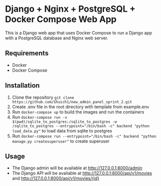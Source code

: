Django + Nginx + PostgreSQL + Docker Compose Web App
===============================================
This is a Django web app that uses Docker Compose to run a Django app with a PostgreSQL database and Nginx web server.

## Requirements
- Docker
- Docker Compose

## Installation
1. Clone the repository `git clone https://github.com/Shuich1/new_admin_panel_sprint_2.git`
2. Create .env file in the root directory with template from example.env
3. Run `docker-compose up` to build the images and run the containers
4. Run `docker-compose run -v $(pwd)/sqlite_to_postgres:/sqlite_to_postgres -w /sqlite_to_postgres --entrypoint="/bin/bash -c" backend "python load_data.py"` to load data from sqlite to postgres
5. Run `docker-compose run --entrypoint="/bin/bash -c" backend "python manage.py createsuperuser"` to create superuser

## Usage
- The Django admin will be available at http://127.0.0.1:8000/admin
- The Django API will be available at http://127.0.0.1:8000/api/v1/movies and http://127.0.0.1:8000/api/v1/movies/{id}
